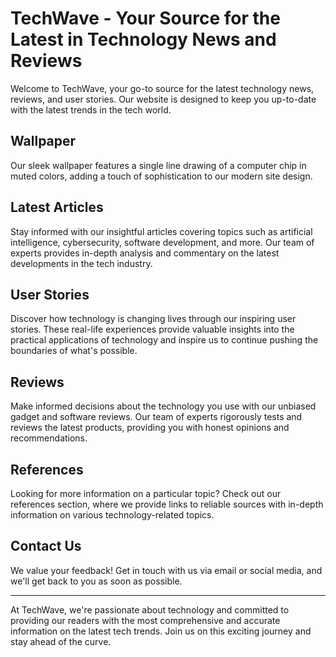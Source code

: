 <!--font:Open Sans-->

# TechWave - Your Source for the Latest in Technology News and Reviews

Welcome to TechWave, your go-to source for the latest technology news, reviews, and user stories. Our website is designed to keep you up-to-date with the latest trends in the tech world.

## Wallpaper

Our sleek wallpaper features a single line drawing of a computer chip in muted colors, adding a touch of sophistication to our modern site design.

## Latest Articles

Stay informed with our insightful articles covering topics such as artificial intelligence, cybersecurity, software development, and more. Our team of experts provides in-depth analysis and commentary on the latest developments in the tech industry.

## User Stories

Discover how technology is changing lives through our inspiring user stories. These real-life experiences provide valuable insights into the practical applications of technology and inspire us to continue pushing the boundaries of what's possible.

## Reviews

Make informed decisions about the technology you use with our unbiased gadget and software reviews. Our team of experts rigorously tests and reviews the latest products, providing you with honest opinions and recommendations.

## References

Looking for more information on a particular topic? Check out our references section, where we provide links to reliable sources with in-depth information on various technology-related topics.

## Contact Us

We value your feedback! Get in touch with us via email or social media, and we'll get back to you as soon as possible.

---

At TechWave, we're passionate about technology and committed to providing our readers with the most comprehensive and accurate information on the latest tech trends. Join us on this exciting journey and stay ahead of the curve.

<!--

Write me content for website with wallpaper which alt text is:

"A wallpaper with a single line drawing of a computer chip, in a muted color palette such as grey or blue."

The name/title of the page should not be 1:1 copy of the alt text but rather a real content of the website which is using this wallpaper.

- Use markdown format 
- Start with heading
- Heading should be short and concise
- The content should look like a real website 
- The website should not be about the wallpaper, wallpaper is just a related background
- Heading should be contain work "wallpaper" or "background"
- Include real sections like references, contact, user stories, etc. use things relevant to the page purpose.
- Feel free to use structure like headings, bullets, numbering, blockquotes, paragraphs, horizontal lines, etc.
- You can use formatting like bold or _italic_
- You can include UTF-8 emojis
- Links should be only #hash anchors (and you can refer to the document itself)
- Do not include images


---


# TechWave - Your Ultimate Destination for Latest Technology News and Reviews

Welcome to TechWave, your one-stop destination for the latest technology news and reviews. Our website is designed to keep you updated with the latest trends in the tech world. Whether you are a tech enthusiast or a professional, we have got you covered.

## Wallpaper

Our website features a unique wallpaper with a single line drawing of a computer chip in a muted color palette such as grey or blue. The wallpaper adds a touch of sophistication to our website, giving it a modern and sleek look.

## Latest Articles

Stay up-to-date with the latest technology news by reading our informative articles. Our team of experts covers a wide range of topics including artificial intelligence, cybersecurity, software development, and much more.

## User Stories

We believe that the best way to understand technology is through real-life experiences. That's why we feature user stories from people who have used technology to solve problems and improve their lives. These stories provide valuable insights into the practical applications of technology.

## Reviews

Our team of experts tests and reviews the latest gadgets and software, providing you with unbiased opinions and recommendations. From smartphones to laptops, we cover it all.

## References

Looking for more information on a particular topic? Check out our references section. We provide links to reliable sources where you can find in-depth information on various technology-related topics.

## Contact Us

Do you have any questions or suggestions? We would love to hear from you. Get in touch with us via email or social media, and we will get back to you as soon as possible.

---

At TechWave, we are committed to providing our readers with the most comprehensive and accurate information on the latest technology trends. Join us on this exciting journey and stay ahead of the curve.


---


Heading is too long, rewrite whole content.


---


# TechWave - Your Source for the Latest in Technology

Welcome to TechWave, your source for the latest technology news, reviews, and user stories. Our website is designed to keep you up-to-date with the latest trends in the tech world.

## Wallpaper

Our website features a sleek wallpaper with a single line drawing of a computer chip in a muted color palette. The wallpaper adds a touch of sophistication to our site, giving it a modern look that complements our focus on technology.

## Latest Articles

Stay informed with our informative articles covering a wide range of topics, including artificial intelligence, cybersecurity, software development, and much more. Our team of experts provides insightful analysis and commentary on the latest developments in the tech industry.

## User Stories

We believe that technology has the power to change lives, and our user stories highlight how people are using technology to solve problems and improve their lives. These stories provide valuable insights into the practical applications of technology and inspire us to continue pushing the boundaries of what's possible.

## Reviews

Our team of experts rigorously tests and reviews the latest gadgets and software, providing you with unbiased opinions and recommendations. From smartphones to laptops, we cover it all, so you can make informed decisions about the technology you use.

## References

Looking for more information on a particular topic? Check out our references section, where we provide links to reliable sources where you can find in-depth information on various technology-related topics.

## Contact Us

Do you have any questions or suggestions? We would love to hear from you. Get in touch with us via email or social media, and we will get back to you as soon as possible.

---

At TechWave, we are passionate about technology and committed to providing our readers with the most comprehensive and accurate information on the latest technology trends. Join us on this exciting journey and stay ahead of the curve.


---


Heading is too long, rewrite whole content.


---


# TechWave - Your Source for the Latest in Tech

Welcome to TechWave, your source for the latest technology news, reviews, and user stories. Our website is designed to keep you up-to-date with the latest trends in the tech world.

## Wallpaper

Our sleek wallpaper features a single line drawing of a computer chip in muted colors, adding a touch of sophistication to our site's modern look.

## Latest Articles

Stay informed with our informative articles covering topics like artificial intelligence, cybersecurity, software development, and more. Our team of experts provides insightful analysis and commentary on the latest developments in the tech industry.

## User Stories

Discover how technology is changing lives through our inspiring user stories. These real-life experiences provide valuable insights into the practical applications of technology and inspire us to continue pushing the boundaries of what's possible.

## Reviews

Make informed decisions about the technology you use with our unbiased gadget and software reviews. Our team of experts rigorously tests and reviews the latest products, providing you with honest opinions and recommendations.

## References

Looking for more information on a particular topic? Check out our references section, where we provide links to reliable sources with in-depth information on various technology-related topics.

## Contact Us

Do you have any questions or suggestions? We value your feedback! Get in touch with us via email or social media, and we'll get back to you as soon as possible.

---

At TechWave, we're passionate about technology and committed to providing our readers with the most comprehensive and accurate information on the latest tech trends. Join us on this exciting journey and stay ahead of the curve.


---


Heading is too long, rewrite whole content.


---


# TechWave - Your Source for the Latest in Technology News and Reviews

Welcome to TechWave, your go-to source for the latest technology news, reviews, and user stories. Our website is designed to keep you up-to-date with the latest trends in the tech world.

## Wallpaper

Our sleek wallpaper features a single line drawing of a computer chip in muted colors, adding a touch of sophistication to our modern site design.

## Latest Articles

Stay informed with our insightful articles covering topics such as artificial intelligence, cybersecurity, software development, and more. Our team of experts provides in-depth analysis and commentary on the latest developments in the tech industry.

## User Stories

Discover how technology is changing lives through our inspiring user stories. These real-life experiences provide valuable insights into the practical applications of technology and inspire us to continue pushing the boundaries of what's possible.

## Reviews

Make informed decisions about the technology you use with our unbiased gadget and software reviews. Our team of experts rigorously tests and reviews the latest products, providing you with honest opinions and recommendations.

## References

Looking for more information on a particular topic? Check out our references section, where we provide links to reliable sources with in-depth information on various technology-related topics.

## Contact Us

We value your feedback! Get in touch with us via email or social media, and we'll get back to you as soon as possible.

---

At TechWave, we're passionate about technology and committed to providing our readers with the most comprehensive and accurate information on the latest tech trends. Join us on this exciting journey and stay ahead of the curve.


---


Write me a Google font which is best fitting for the website.

Pick from the list:
- Playfair Display
- Futura
- Poppins
- Orbitron
- Barlow Condensed
- Raleway
- Montserrat
- Lobster
- Exo 2
- Alegreya
- Lato
- Roboto
- Great Vibes
- Dancing Script
- IBM Plex Sans
- Inter
- Open Sans


Write just the font name nothing else.


---


Open Sans

-->
